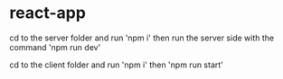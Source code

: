 # react-app

cd to the server folder and run 'npm i'
then run the server side with the command 'npm run dev'

cd to the client folder and run 'npm i' then 'npm run start'